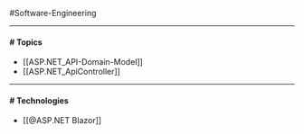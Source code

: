 #Software-Engineering 

---
#### # Topics

- [[ASP.NET_API-Domain-Model]]
- [[ASP.NET_ApiController]]

---
#### # Technologies

- [[@ASP.NET Blazor]]

